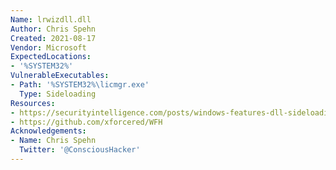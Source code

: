 ```yaml
---
Name: lrwizdll.dll
Author: Chris Spehn
Created: 2021-08-17
Vendor: Microsoft
ExpectedLocations:
- '%SYSTEM32%'
VulnerableExecutables:
- Path: '%SYSTEM32%\licmgr.exe'
  Type: Sideloading
Resources:
- https://securityintelligence.com/posts/windows-features-dll-sideloading/
- https://github.com/xforcered/WFH
Acknowledgements:
- Name: Chris Spehn
  Twitter: '@ConsciousHacker'
---
```


